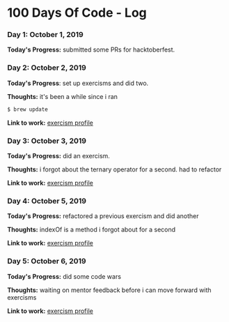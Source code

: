# 100 Days Of Code - Log

### Day 1: October 1, 2019

**Today's Progress:** submitted some PRs for hacktoberfest.

### Day 2: October 2, 2019

**Today's Progress**: set up exercisms and did two.

**Thoughts:** it's been a while since i ran
```bash
$ brew update
```

**Link to work:** [exercism profile](https://exercism.io/profiles/annnfrann)

### Day 3: October 3, 2019

**Today's Progress:** did an exercism.

**Thoughts:** i forgot about the ternary operator for a second. had to refactor

**Link to work:** [exercism profile](https://exercism.io/profiles/annnfrann)

### Day 4: October 5, 2019

**Today's Progress:** refactored a previous exercism and did another

**Thoughts:** indexOf is a method i forgot about for a second

**Link to work:** [exercism profile](https://exercism.io/profiles/annnfrann)

### Day 5: October 6, 2019

**Today's Progress:** did some code wars

**Thoughts:** waiting on mentor feedback before i can move forward with exercisms

**Link to work:** [exercism profile](https://exercism.io/profiles/annnfrann)
